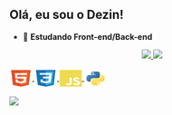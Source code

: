 ## Olá, eu sou o Dezin!
- 👾 <b>Estudando Front-end/Back-end</b><br>
<div align="center">
  <a href="https://github.com/dezinelias">
  <img height="140em" src="https://github-readme-stats.vercel.app/api?username=dezinelias&show_icons=true&theme=dracula&include_all_commits=true&count_private=true"/>
  <img height="140em" src="https://github-readme-stats.vercel.app/api/top-langs/?username=dezinelias&layout=compact&langs_count=7&theme=dracula"/>
</div>
<div><br>
   <img align="center" alt="dezin-HTML" height="30" width="40" src="https://raw.githubusercontent.com/devicons/devicon/master/icons/html5/html5-original.svg">
    <img align="center" alt="dezin-CSS" height="30" width="40" src="https://raw.githubusercontent.com/devicons/devicon/master/icons/css3/css3-original.svg">
  <img align="center" alt="dezin-Js" height="30" width="40" src="https://raw.githubusercontent.com/devicons/devicon/master/icons/javascript/javascript-plain.svg">
  <img align="center" alt="dezin-Python" height="30" width="40" src="https://raw.githubusercontent.com/devicons/devicon/master/icons/python/python-original.svg">
</div><br>
<div> 
  <a href="https://instagram.com/therealdezin" target="_blank"><img src="https://img.shields.io/badge/-Instagram-%23E4405F?style=for-the-badge&logo=instagram&logoColor=white" target="_blank"></a>
</div>
